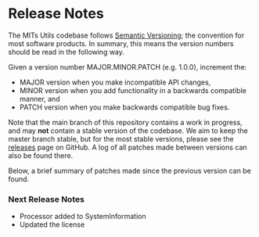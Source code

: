 # Release Notes

The MITs Utils codebase follows [Semantic Versioning](https://semver.org/); the convention
for most software products. In summary, this means the version numbers should be read in the
following way.

Given a version number MAJOR.MINOR.PATCH (e.g. 1.0.0), increment the:

- MAJOR version when you make incompatible API changes,
- MINOR version when you add functionality in a backwards compatible manner, and
- PATCH version when you make backwards compatible bug fixes.

Note that the main branch of this repository contains a work in progress, and  may **not**
contain a stable version of the codebase. We aim to keep the master branch stable, but for the
most stable versions, please see the
[releases](https://github.com/Transport-for-the-North/caf.toolkit/releases)
page on GitHub. A log of all patches made between versions can also be found
there.

Below, a brief summary of patches made since the previous version can be found.

### Next Release Notes
 - Processor added to SystemInformation
 - Updated the license
  
